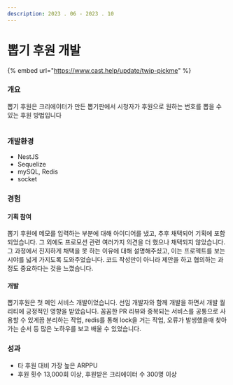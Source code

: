 ```yaml
---
description: 2023 . 06 - 2023 . 10
---
```


# 뽑기 후원 개발



{% embed url="https://www.cast.help/update/twip-pickme" %}



### 개요

뽑기 후원은 크리에이터가 만든 뽑기판에서 시청자가 후원으로 원하는 번호를 뽑을 수 있는 후원 방법입니다

<figure><img src="../.gitbook/assets/image.gif" alt=""><figcaption></figcaption></figure>



### 개발환경

* NestJS
* Sequelize
* mySQL, Redis
* socket



### 경험

#### 기획 참여

뽑기 후원에 메모를 입력하는 부분에 대해 아이디어를 냈고, 추후 채택되어 기획에 포함되었습니다. 그 외에도 프로모션 관련 여러가지 의견을 더 했으나 채택되지 않았습니다. 그 과정에서 진지하게 채택을 못 하는 이유에 대해 설명해주셨고, 이는 프로젝트를 보는 시야를 넓게 가지도록 도와주었습니다. 코드 작성만이 아니라 제안을 하고 협의하는 과정도 중요하다는 것을 느꼈습니다.

#### 개발

뽑기후원은 첫 메인 서비스 개발이었습니다. 선임 개발자와 함께 개발을 하면서 개발 퀄리티에 긍정적인 영향을 받았습니다. 꼼꼼한 PR 리뷰와 중복되는 서비스를 공통으로 사용할 수 있게끔 분리하는 작업, redis를 통해 lock을 거는 작업, 오류가 발생했을때 찾아가는 순서 등 많은 노하우를 보고 배울 수 있었습니다.



### 성과

* 타 후원 대비 가장 높은 ARPPU
* 후원 횟수 13,000회 이상, 후원받은 크리에이터 수 300명 이상

